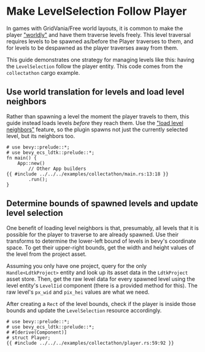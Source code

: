 # Make LevelSelection Follow Player
In games with GridVania/Free world layouts, it is common to make the player ["worldly"](../explanation/anatomy-of-the-world.html#worldly-entities) and have them traverse levels freely.
This level traversal requires levels to be spawned as/before the Player traverses to them, and for levels to be despawned as the player traverses away from them.

This guide demonstrates one strategy for managing levels like this: having the `LevelSelection` follow the player entity.
This code comes from the `collectathon` cargo example.

## Use world translation for levels and load level neighbors
Rather than spawning a level the moment the player travels to them, this guide instead loads levels *before* they reach them.
Use the ["load level neighbors"](../explanation/level-selection.html#levelselection-resource) feature, so the plugin spawns not just the currently selected level, but its neighbors too.
```rust,no_run
# use bevy::prelude::*;
# use bevy_ecs_ldtk::prelude::*;
fn main() {
    App::new()
        // Other App builders
{{ #include ../../../examples/collectathon/main.rs:13:18 }}
        .run();
}
```

## Determine bounds of spawned levels and update level selection
One benefit of loading level neighbors is that, presumably, all levels that it is possible for the player to traverse to are already spawned.
Use their transforms to determine the lower-left bound of levels in bevy's coordinate space.
To get their upper-right bounds, get the width and height values of the level from the project asset.

Assuming you only have one project, query for the only `Handle<LdtkProject>` entity and look up its asset data in the `LdtkProject` asset store.
Then, get the raw level data for every spawned level using the level entity's `LevelIid` component (there is a provided method for this).
The raw level's `px_wid` and `pix_hei` values are what we need.

After creating a `Rect` of the level bounds, check if the player is inside those bounds and update the `LevelSelection` resource accordingly.
```rust,no_run
# use bevy::prelude::*;
# use bevy_ecs_ldtk::prelude::*;
# #[derive(Component)]
# struct Player;
{{ #include ../../../examples/collectathon/player.rs:59:92 }}
```
